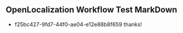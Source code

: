 ## OpenLocalization Workflow Test MarkDown
* f25bc427-9fd7-44f0-ae04-e12e88b8f659 
thanks!<!--HONumber=Mar16_HO3-->
